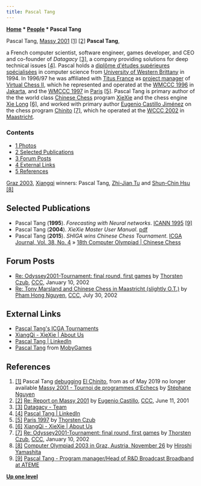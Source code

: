 ```yaml
---
title: Pascal Tang
---
```

**[Home](Home "Home") \* [People](People "People") \* Pascal Tang**



 [](http://www.ludochess.com/trn_massy2001/tournoi.php3) Pascal Tang, [Massy 2001](Massy_2001 "Massy 2001") <a id="cite-note-1" href="#cite-ref-1">[1]</a> <a id="cite-note-2" href="#cite-ref-2">[2]</a> 
**Pascal Tang**,  

a French computer scientist, software engineer, games developer, and CEO and co-founder of *Datagacy* <a id="cite-note-3" href="#cite-ref-3">[3]</a>, a company providing solutions for deep technical issues <a id="cite-note-4" href="#cite-ref-4">[4]</a>. 
Pascal holds a [diplôme d'études supérieures spécialisées](https://fr.wikipedia.org/wiki/Dipl%C3%B4me_d%27%C3%A9tudes_sup%C3%A9rieures_sp%C3%A9cialis%C3%A9es) in computer science from [University of Western Brittany](https://en.wikipedia.org/wiki/University_of_Western_Brittany) in 1994. 
In 1996/97 he was affiliated with [Titus France](index.php?title=Titus&action=edit&redlink=1 "Titus (page does not exist)") as [project manager](https://en.wikipedia.org/wiki/Project_manager) of [Virtual Chess II](Virtual_Chess "Virtual Chess"), which he represented and operated at the [WMCCC 1996](WMCCC_1996 "WMCCC 1996") in [Jakarta](https://en.wikipedia.org/wiki/Jakarta), and the [WMCCC 1997](WMCCC_1997 "WMCCC 1997") in [Paris](https://en.wikipedia.org/wiki/Paris) <a id="cite-note-5" href="#cite-ref-5">[5]</a>. 
Pascal Tang is primary author of the the world class [Chinese Chess](Chinese_Chess "Chinese Chess") program [XieXie](XieXie "XieXie") and the chess engine [Xie Long](index.php?title=Xie_Long&action=edit&redlink=1 "Xie Long (page does not exist)") <a id="cite-note-6" href="#cite-ref-6">[6]</a>, and worked with primary author [Eugenio Castillo Jiménez](Eugenio_Castillo_Jim%C3%A9nez "Eugenio Castillo Jiménez") on the chess program [Chinito](Chinito "Chinito") <a id="cite-note-7" href="#cite-ref-7">[7]</a>, which he operated at the [WCCC 2002](WCCC_2002 "WCCC 2002") in [Maastricht](https://en.wikipedia.org/wiki/Maastricht). 



### Contents


* [1 Photos](#photos)
* [2 Selected Publications](#selected-publications)
* [3 Forum Posts](#forum-posts)
* [4 External Links](#external-links)
* [5 References](#references)






 [](http://www.yss-aya.com/photo/graz2003/1126/Htmls/PICT1282.html) 
[Graz 2003](8th_Computer_Olympiad#ChineseChess "8th Computer Olympiad"), [Xiangqi](Chinese_Chess "Chinese Chess") winners: Pascal Tang, [Zhi-Jian Tu](index.php?title=Zhi-Jian_Tu&action=edit&redlink=1 "Zhi-Jian Tu (page does not exist)") and [Shun-Chin Hsu](Shun-Chin_Hsu "Shun-Chin Hsu") <a id="cite-note-8" href="#cite-ref-8">[8]</a>



## Selected Publications


* Pascal Tang (**1995**). *Forecasting with Neural networks*. [ICANN 1995](http://www.e-nns.org/index.php/ICANN/History/) <a id="cite-note-9" href="#cite-ref-9">[9]</a>
* Pascal Tang (**2004**). *XieXie Master User Manual*. [pdf](http://www.cc-xiexie.com/files/GuideXXMasterEnglish.pdf)
* Pascal Tang (**2015**). *SHIGA wins Chinese Chess Tournament*. [ICGA Journal, Vol. 38, No. 4](ICGA_Journal#38_4 "ICGA Journal") » [18th Computer Olympiad | Chinese Chess](18th_Computer_Olympiad#ChineseChess "18th Computer Olympiad")


## Forum Posts


* [Re: Odyssey2001-Tournament: final round, first games](https://www.stmintz.com/ccc/index.php?id=206572) by [Thorsten Czub](Thorsten_Czub "Thorsten Czub"), [CCC](CCC "CCC"), January 10, 2002
* [Re: Tony Marsland and Chinese Chess in Maastricht (slightly O.T.)](https://www.stmintz.com/ccc/index.php?id=243231) by [Pham Hong Nguyen](Pham_Hong_Nguyen "Pham Hong Nguyen"), [CCC](CCC "CCC"), July 30, 2002


## External Links


* [Pascal Tang's ICGA Tournaments](https://www.game-ai-forum.org/icga-tournaments/person.php?id=94)
* [XiangQi - XieXie | About Us](http://www.cc-xiexie.com/about.php)
* [Pascal Tang | LinkedIn](https://www.linkedin.com/in/pascal-tang-533a7a2/)
* [Pascal Tang](https://www.mobygames.com/developer/sheet/view/developerId,286045/) from [MobyGames](https://en.wikipedia.org/wiki/MobyGames)


## References


1. <a id="cite-ref-1" href="#cite-note-1">[1]</a> Pascal Tang [debugging](Massy_2001#Bug "Massy 2001") [El Chinito](Chinito "Chinito"), from as of May 2019 no longer available [Massy 2001 - Tournoi de programmes d'Echecs](http://www.ludochess.com/trn_massy2001/tournoi.php3) by [Stéphane Nguyen](St%C3%A9phane_Nguyen "Stéphane Nguyen")
2. <a id="cite-ref-2" href="#cite-note-2">[2]</a> [Re: Report on Massy 2001](https://www.stmintz.com/ccc/index.php?id=174576) by [Eugenio Castillo](Eugenio_Castillo_Jim%C3%A9nez "Eugenio Castillo Jiménez"), [CCC](CCC "CCC"), June 11, 2001
3. <a id="cite-ref-3" href="#cite-note-3">[3]</a> [Datagacy - Team](https://www.datagacy.fr/team/)
4. <a id="cite-ref-4" href="#cite-note-4">[4]</a> [Pascal Tang | LinkedIn](https://www.linkedin.com/in/pascal-tang-533a7a2/)
5. <a id="cite-ref-5" href="#cite-note-5">[5]</a> [Paris 1997](http://www.thorstenczub.de/pariswm97.html) by [Thorsten Czub](Thorsten_Czub "Thorsten Czub")
6. <a id="cite-ref-6" href="#cite-note-6">[6]</a> [XiangQi - XieXie | About Us](http://www.cc-xiexie.com/about.php)
7. <a id="cite-ref-7" href="#cite-note-7">[7]</a> [Re: Odyssey2001-Tournament: final round, first games](https://www.stmintz.com/ccc/index.php?id=206572) by [Thorsten Czub](Thorsten_Czub "Thorsten Czub"), [CCC](CCC "CCC"), January 10, 2002
8. <a id="cite-ref-8" href="#cite-note-8">[8]</a> [Computer Olympiad 2003 in Graz, Austria, November 26](http://www.yss-aya.com/photo/graz2003/1126/index01.html) by [Hiroshi Yamashita](Hiroshi_Yamashita "Hiroshi Yamashita")
9. <a id="cite-ref-9" href="#cite-note-9">[9]</a> [Pascal Tang - Program manager/Head of R&D Broadcast Broadband at ATEME](http://www.yatedo.com/p/Pascal+Tang/normal/a64b39b86fa813025e982cf33710c995)

**[Up one level](People "People")**







 
